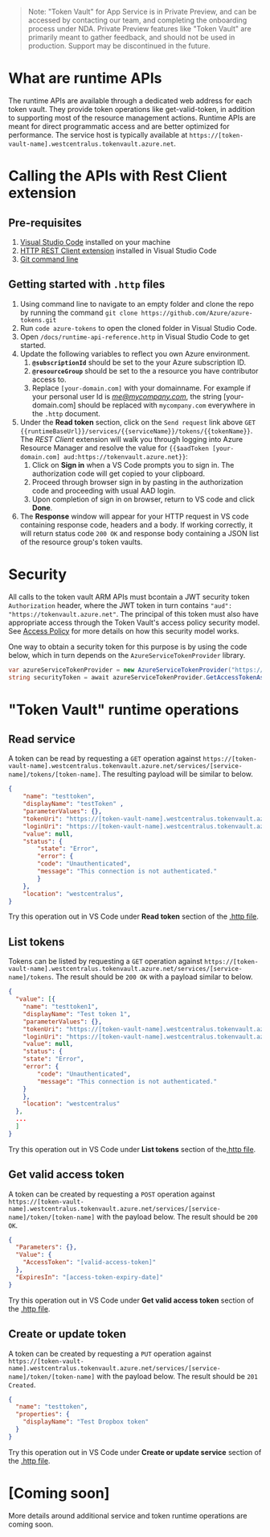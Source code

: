 > Note: "Token Vault" for App Service is in Private Preview, and can be accessed by contacting our team, and completing the onboarding process under NDA. Private Preview features like "Token Vault" are primarily meant to gather feedback, and should not be used in production. Support may be discontinued in the future.

# What are runtime APIs

The runtime APIs are available through a dedicated web address for each token vault. They provide token operations like get-valid-token, in addition to supporting most of the resource management actions. Runtime APIs are meant for direct programmatic access and are better optimized for performance. The service host is typically available at `https://[token-vault-name].westcentralus.tokenvault.azure.net`.


# Calling the APIs with Rest Client extension

## Pre-requisites
1. [Visual Studio Code](https://code.visualstudio.com/) installed on your machine
1. [HTTP REST Client extension](https://marketplace.visualstudio.com/items?itemName=humao.rest-client) installed in Visual Studio Code
1. [Git command line](https://git-scm.com/)

## Getting started with `.http` files
1. Using command line to navigate to an empty folder and clone the repo by running the command `git clone https://github.com/Azure/azure-tokens.git`
1. Run `code azure-tokens` to open the cloned folder in Visual Studio Code.
1. Open `/docs/runtime-api-reference.http` in Visual Studio Code to get started.
1. Update the following variables to reflect you own Azure environment.
    1. **`@subscriptionId`** should be set to the your Azure subscription ID.
    1. **`@resourceGroup`** should be set to the a resource you have contributor access to.
    1. Replace `[your-domain.com]` with your domainname. For example if your personal user Id is *me@mycompany.com*, the string [your-domain.com] should be replaced with `mycompany.com` everywhere in the `.http` document.
1. Under the **Read token** section, click on the `Send request` link above `GET {{runtimeBaseUrl}}/services/{{serviceName}}/tokens/{{tokenName}}`. The *REST Client* extension will walk you through logging into Azure Resource Manager and resolve the value for `{{$aadToken [your-domain.com] aud:https://tokenvault.azure.net}}`:
    1. Click on **Sign in** when a VS Code prompts you to sign in. The authorization code will get copied to your clipboard.
    1. Proceed through browser sign in by pasting in the authorization code and proceeding with usual AAD login.
    1. Upon completion of sign in on browser, return to VS code and click **Done**.    
1. The **Response** window will appear for your HTTP request in VS code containing response code, headers and a body. If working correctly, it will return status code `200 OK` and response body containing a JSON list of the resource group's token vaults.

# Security

All calls to the token vault ARM APIs must bcontain a JWT security token `Authorization` header, where the JWT token in turn contains `"aud": "https://tokenvault.azure.net"`. The principal of this token must also have appropriate access through the Token Vault's access policy security model. See [Access Policy](/docs/access-policy-runtime-security.md) for more details on how this security model works.

One way to obtain a security token for this purpose is by using the code below, which in turn depends on the `AzureServiceTokenProvider` library.

```cs
var azureServiceTokenProvider = new AzureServiceTokenProvider("https://tokenvault.azure.net");
string securityToken = await azureServiceTokenProvider.GetAccessTokenAsync(TokenVaultResource);
```

# "Token Vault" runtime operations

## Read service

A token can be read by requesting a `GET` operation against `https://[token-vault-name].westcentralus.tokenvault.azure.net/services/[service-name]/tokens/[token-name]`. The resulting payload will be similar to below. 

```json
{
    "name": "testtoken",
    "displayName": "testToken" , 
    "parameterValues": {},
    "tokenUri": "https://[token-vault-name].westcentralus.tokenvault.azure.net/services/[service-name]/tokens/testtoken",
    "loginUri": "https://[token-vault-name].westcentralus.tokenvault.azure.net/services/[service-name]/tokens/testtoken",
    "value": null,
    "status": {
        "state": "Error",
        "error": {
        "code": "Unauthenticated",
        "message": "This connection is not authenticated."
        }
    },
    "location": "westcentralus",  
}
```

Try this operation out in VS Code under **Read token** section of the [.http file](/docs/runtime-api-reference.http).

## List tokens

Tokens can be listed by requesting a `GET` operation against `https://[token-vault-name].westcentralus.tokenvault.azure.net/services/[service-name]/tokens`. The result should be `200 OK` with a payload similar to below. 

```json
{
  "value": [{
    "name": "testtoken1",
    "displayName": "Test token 1",
    "parameterValues": {},
    "tokenUri": "https://[token-vault-name].westcentralus.tokenvault.azure.net/services/[service-name]/tokens/testtoken1",
    "loginUri": "https://[token-vault-name].westcentralus.tokenvault.azure.net/services/[service-name]/tokens/testtoken1/login?postLoginRedirectUrl=",
    "value": null,
    "status": {
    "state": "Error",
    "error": {
        "code": "Unauthenticated",
        "message": "This connection is not authenticated."
    }
    }, 
    "location": "westcentralus" 
  },
  ...
  ]
}
```

Try this operation out in VS Code under **List tokens** section of the[.http file](/docs/runtime-api-reference.http).

## Get valid access token

A token can be created by requesting a `POST` operation against `https://[token-vault-name].westcentralus.tokenvault.azure.net/services/[service-name]/token/[token-name]` with the payload below. The result should be `200 OK`.

```json
{
  "Parameters": {},
  "Value": {
    "AccessToken": "[valid-access-token]"
  },
  "ExpiresIn": "[access-token-expiry-date]"
}
```

Try this operation out in VS Code under **Get valid access token** section of the [.http file](/docs/runtime-api-reference.http).

## Create or update token

A token can be created by requesting a `PUT` operation against `https://[token-vault-name].westcentralus.tokenvault.azure.net/services/[service-name]/token/[token-name]` with the payload below. The result should be `201 Created`.

```json
{
  "name": "testtoken",
  "properties": {
    "displayName": "Test Dropbox token"
  }
}
```

Try this operation out in VS Code under **Create or update service** section of the [.http file](/docs/runtime-api-reference.http).

<!-- ## Delete service

A token can be read by requesting a `DELETE` operation against `https://[token-vault-name].westcentralus.tokenvault.azure.net/services/[service-name]/token/[token-name]`with no payload. The result should be `200 OK`.

Try this operation out in VS Code under **Delete token** section of the [.http file](/docs/runtime-api-reference.http). -->

# [Coming soon]

More details around additional service and token runtime operations are coming soon.